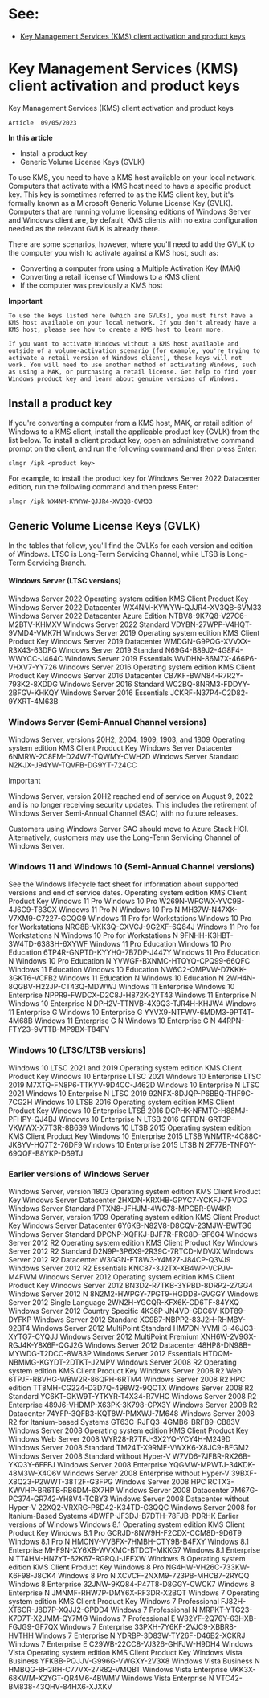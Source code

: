 # See:
- [Key Management Services (KMS) client activation and product keys](https://learn.microsoft.com/en-us/windows-server/get-started/kms-client-activation-keys)

# Key Management Services (KMS) client activation and product keys

Key Management Services (KMS) client activation and product keys

    Article  09/05/2023

**In this article**
- Install a product key
- Generic Volume License Keys (GVLK)

To use KMS, you need to have a KMS host available on your local network. Computers that activate with a KMS host need to have a specific product key. This key is sometimes referred to as the KMS client key, but it's formally known as a Microsoft Generic Volume License Key (GVLK). Computers that are running volume licensing editions of Windows Server and Windows client are, by default, KMS clients with no extra configuration needed as the relevant GVLK is already there.

There are some scenarios, however, where you'll need to add the GVLK to the computer you wish to activate against a KMS host, such as:

- Converting a computer from using a Multiple Activation Key (MAK)
- Converting a retail license of Windows to a KMS client
- If the computer was previously a KMS host

**Important**
```
To use the keys listed here (which are GVLKs), you must first have a KMS host available on your local network. If you don't already have a KMS host, please see how to create a KMS host to learn more.

If you want to activate Windows without a KMS host available and outside of a volume-activation scenario (for example, you're trying to activate a retail version of Windows client), these keys will not work. You will need to use another method of activating Windows, such as using a MAK, or purchasing a retail license. Get help to find your Windows product key and learn about genuine versions of Windows.
```

## Install a product key

If you're converting a computer from a KMS host, MAK, or retail edition of Windows to a KMS client, install the applicable product key (GVLK) from the list below. To install a client product key, open an administrative command prompt on the client, and run the following command and then press Enter:
```
slmgr /ipk <product key>
```
For example, to install the product key for Windows Server 2022 Datacenter edition, run the following command and then press Enter:
```
slmgr /ipk WX4NM-KYWYW-QJJR4-XV3QB-6VM33
```

## Generic Volume License Keys (GVLK)

In the tables that follow, you'll find the GVLKs for each version and edition of Windows. LTSC is Long-Term Servicing Channel, while LTSB is Long-Term Servicing Branch.
#### Windows Server (LTSC versions)
Windows Server 2022
Operating system edition 	KMS Client Product Key
Windows Server 2022 Datacenter 	WX4NM-KYWYW-QJJR4-XV3QB-6VM33
Windows Server 2022 Datacenter
Azure Edition 	NTBV8-9K7Q8-V27C6-M2BTV-KHMXV
Windows Server 2022 Standard 	VDYBN-27WPP-V4HQT-9VMD4-VMK7H
Windows Server 2019
Operating system edition 	KMS Client Product Key
Windows Server 2019 Datacenter 	WMDGN-G9PQG-XVVXX-R3X43-63DFG
Windows Server 2019 Standard 	N69G4-B89J2-4G8F4-WWYCC-J464C
Windows Server 2019 Essentials 	WVDHN-86M7X-466P6-VHXV7-YY726
Windows Server 2016
Operating system edition 	KMS Client Product Key
Windows Server 2016 Datacenter 	CB7KF-BWN84-R7R2Y-793K2-8XDDG
Windows Server 2016 Standard 	WC2BQ-8NRM3-FDDYY-2BFGV-KHKQY
Windows Server 2016 Essentials 	JCKRF-N37P4-C2D82-9YXRT-4M63B

### Windows Server (Semi-Annual Channel versions)
Windows Server, versions 20H2, 2004, 1909, 1903, and 1809
Operating system edition 	KMS Client Product Key
Windows Server Datacenter 	6NMRW-2C8FM-D24W7-TQWMY-CWH2D
Windows Server Standard 	N2KJX-J94YW-TQVFB-DG9YT-724CC

Important

Windows Server, version 20H2 reached end of service on August 9, 2022 and is no longer receiving security updates. This includes the retirement of Windows Server Semi-Annual Channel (SAC) with no future releases.

Customers using Windows Server SAC should move to Azure Stack HCI. Alternatively, customers may use the Long-Term Servicing Channel of Windows Server.

### Windows 11 and Windows 10 (Semi-Annual Channel versions)

See the Windows lifecycle fact sheet for information about supported versions and end of service dates.
Operating system edition 	KMS Client Product Key
Windows 11 Pro
Windows 10 Pro 	W269N-WFGWX-YVC9B-4J6C9-T83GX
Windows 11 Pro N
Windows 10 Pro N 	MH37W-N47XK-V7XM9-C7227-GCQG9
Windows 11 Pro for Workstations
Windows 10 Pro for Workstations 	NRG8B-VKK3Q-CXVCJ-9G2XF-6Q84J
Windows 11 Pro for Workstations N
Windows 10 Pro for Workstations N 	9FNHH-K3HBT-3W4TD-6383H-6XYWF
Windows 11 Pro Education
Windows 10 Pro Education 	6TP4R-GNPTD-KYYHQ-7B7DP-J447Y
Windows 11 Pro Education N
Windows 10 Pro Education N 	YVWGF-BXNMC-HTQYQ-CPQ99-66QFC
Windows 11 Education
Windows 10 Education 	NW6C2-QMPVW-D7KKK-3GKT6-VCFB2
Windows 11 Education N
Windows 10 Education N 	2WH4N-8QGBV-H22JP-CT43Q-MDWWJ
Windows 11 Enterprise
Windows 10 Enterprise 	NPPR9-FWDCX-D2C8J-H872K-2YT43
Windows 11 Enterprise N
Windows 10 Enterprise N 	DPH2V-TTNVB-4X9Q3-TJR4H-KHJW4
Windows 11 Enterprise G
Windows 10 Enterprise G 	YYVX9-NTFWV-6MDM3-9PT4T-4M68B
Windows 11 Enterprise G N
Windows 10 Enterprise G N 	44RPN-FTY23-9VTTB-MP9BX-T84FV

### Windows 10 (LTSC/LTSB versions)
Windows 10 LTSC 2021 and 2019
Operating system edition 	KMS Client Product Key
Windows 10 Enterprise LTSC 2021
Windows 10 Enterprise LTSC 2019 	M7XTQ-FN8P6-TTKYV-9D4CC-J462D
Windows 10 Enterprise N LTSC 2021
Windows 10 Enterprise N LTSC 2019 	92NFX-8DJQP-P6BBQ-THF9C-7CG2H
Windows 10 LTSB 2016
Operating system edition 	KMS Client Product Key
Windows 10 Enterprise LTSB 2016 	DCPHK-NFMTC-H88MJ-PFHPY-QJ4BJ
Windows 10 Enterprise N LTSB 2016 	QFFDN-GRT3P-VKWWX-X7T3R-8B639
Windows 10 LTSB 2015
Operating system edition 	KMS Client Product Key
Windows 10 Enterprise 2015 LTSB 	WNMTR-4C88C-JK8YV-HQ7T2-76DF9
Windows 10 Enterprise 2015 LTSB N 	2F77B-TNFGY-69QQF-B8YKP-D69TJ

### Earlier versions of Windows Server
Windows Server, version 1803
Operating system edition 	KMS Client Product Key
Windows Server Datacenter 	2HXDN-KRXHB-GPYC7-YCKFJ-7FVDG
Windows Server Standard 	PTXN8-JFHJM-4WC78-MPCBR-9W4KR
Windows Server, version 1709
Operating system edition 	KMS Client Product Key
Windows Server Datacenter 	6Y6KB-N82V8-D8CQV-23MJW-BWTG6
Windows Server Standard 	DPCNP-XQFKJ-BJF7R-FRC8D-GF6G4
Windows Server 2012 R2
Operating system edition 	KMS Client Product Key
Windows Server 2012 R2 Standard 	D2N9P-3P6X9-2R39C-7RTCD-MDVJX
Windows Server 2012 R2 Datacenter 	W3GGN-FT8W3-Y4M27-J84CP-Q3VJ9
Windows Server 2012 R2 Essentials 	KNC87-3J2TX-XB4WP-VCPJV-M4FWM
Windows Server 2012
Operating system edition 	KMS Client Product Key
Windows Server 2012 	BN3D2-R7TKB-3YPBD-8DRP2-27GG4
Windows Server 2012 N 	8N2M2-HWPGY-7PGT9-HGDD8-GVGGY
Windows Server 2012 Single Language 	2WN2H-YGCQR-KFX6K-CD6TF-84YXQ
Windows Server 2012 Country Specific 	4K36P-JN4VD-GDC6V-KDT89-DYFKP
Windows Server 2012 Standard 	XC9B7-NBPP2-83J2H-RHMBY-92BT4
Windows Server 2012 MultiPoint Standard 	HM7DN-YVMH3-46JC3-XYTG7-CYQJJ
Windows Server 2012 MultiPoint Premium 	XNH6W-2V9GX-RGJ4K-Y8X6F-QGJ2G
Windows Server 2012 Datacenter 	48HP8-DN98B-MYWDG-T2DCC-8W83P
Windows Server 2012 Essentials 	HTDQM-NBMMG-KGYDT-2DTKT-J2MPV
Windows Server 2008 R2
Operating system edition 	KMS Client Product Key
Windows Server 2008 R2 Web 	6TPJF-RBVHG-WBW2R-86QPH-6RTM4
Windows Server 2008 R2 HPC edition 	TT8MH-CG224-D3D7Q-498W2-9QCTX
Windows Server 2008 R2 Standard 	YC6KT-GKW9T-YTKYR-T4X34-R7VHC
Windows Server 2008 R2 Enterprise 	489J6-VHDMP-X63PK-3K798-CPX3Y
Windows Server 2008 R2 Datacenter 	74YFP-3QFB3-KQT8W-PMXWJ-7M648
Windows Server 2008 R2 for Itanium-based Systems 	GT63C-RJFQ3-4GMB6-BRFB9-CB83V
Windows Server 2008
Operating system edition 	KMS Client Product Key
Windows Web Server 2008 	WYR28-R7TFJ-3X2YQ-YCY4H-M249D
Windows Server 2008 Standard 	TM24T-X9RMF-VWXK6-X8JC9-BFGM2
Windows Server 2008 Standard without Hyper-V 	W7VD6-7JFBR-RX26B-YKQ3Y-6FFFJ
Windows Server 2008 Enterprise 	YQGMW-MPWTJ-34KDK-48M3W-X4Q6V
Windows Server 2008 Enterprise without Hyper-V 	39BXF-X8Q23-P2WWT-38T2F-G3FPG
Windows Server 2008 HPC 	RCTX3-KWVHP-BR6TB-RB6DM-6X7HP
Windows Server 2008 Datacenter 	7M67G-PC374-GR742-YH8V4-TCBY3
Windows Server 2008 Datacenter without Hyper-V 	22XQ2-VRXRG-P8D42-K34TD-G3QQC
Windows Server 2008 for Itanium-Based Systems 	4DWFP-JF3DJ-B7DTH-78FJB-PDRHK
Earlier versions of Windows
Windows 8.1
Operating system edition 	KMS Client Product Key
Windows 8.1 Pro 	GCRJD-8NW9H-F2CDX-CCM8D-9D6T9
Windows 8.1 Pro N 	HMCNV-VVBFX-7HMBH-CTY9B-B4FXY
Windows 8.1 Enterprise 	MHF9N-XY6XB-WVXMC-BTDCT-MKKG7
Windows 8.1 Enterprise N 	TT4HM-HN7YT-62K67-RGRQJ-JFFXW
Windows 8
Operating system edition 	KMS Client Product Key
Windows 8 Pro 	NG4HW-VH26C-733KW-K6F98-J8CK4
Windows 8 Pro N 	XCVCF-2NXM9-723PB-MHCB7-2RYQQ
Windows 8 Enterprise 	32JNW-9KQ84-P47T8-D8GGY-CWCK7
Windows 8 Enterprise N 	JMNMF-RHW7P-DMY6X-RF3DR-X2BQT
Windows 7
Operating system edition 	KMS Client Product Key
Windows 7 Professional 	FJ82H-XT6CR-J8D7P-XQJJ2-GPDD4
Windows 7 Professional N 	MRPKT-YTG23-K7D7T-X2JMM-QY7MG
Windows 7 Professional E 	W82YF-2Q76Y-63HXB-FGJG9-GF7QX
Windows 7 Enterprise 	33PXH-7Y6KF-2VJC9-XBBR8-HVTHH
Windows 7 Enterprise N 	YDRBP-3D83W-TY26F-D46B2-XCKRJ
Windows 7 Enterprise E 	C29WB-22CC8-VJ326-GHFJW-H9DH4
Windows Vista
Operating system edition 	KMS Client Product Key
Windows Vista Business 	YFKBB-PQJJV-G996G-VWGXY-2V3X8
Windows Vista Business N 	HMBQG-8H2RH-C77VX-27R82-VMQBT
Windows Vista Enterprise 	VKK3X-68KWM-X2YGT-QR4M6-4BWMV
Windows Vista Enterprise N 	VTC42-BM838-43QHV-84HX6-XJXKV

